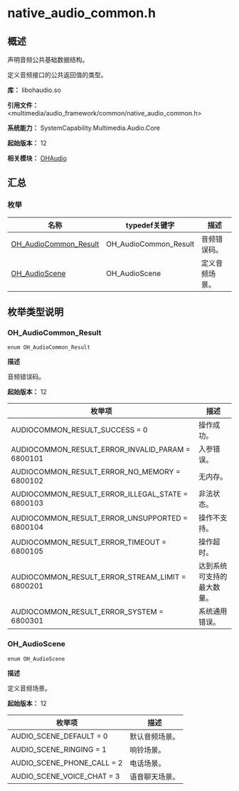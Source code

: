 # native_audio_common.h

## 概述

声明音频公共基础数据结构。

定义音频接口的公共返回值的类型。

**库：** libohaudio.so

**引用文件：** <multimedia/audio_framework/common/native_audio_common.h>

**系统能力：** SystemCapability.Multimedia.Audio.Core

**起始版本：** 12

**相关模块：** [OHAudio](capi-ohaudio.md)

## 汇总

### 枚举

| 名称 | typedef关键字 | 描述 |
| -- | -- | -- |
| [OH_AudioCommon_Result](#oh_audiocommon_result) | OH_AudioCommon_Result | 音频错误码。 |
| [OH_AudioScene](#oh_audioscene) | OH_AudioScene | 定义音频场景。 |

## 枚举类型说明

### OH_AudioCommon_Result

```
enum OH_AudioCommon_Result
```

**描述**

音频错误码。

**起始版本：** 12

| 枚举项 | 描述 |
| -- | -- |
| AUDIOCOMMON_RESULT_SUCCESS = 0 | 操作成功。 |
| AUDIOCOMMON_RESULT_ERROR_INVALID_PARAM = 6800101 | 入参错误。 |
| AUDIOCOMMON_RESULT_ERROR_NO_MEMORY = 6800102 | 无内存。 |
| AUDIOCOMMON_RESULT_ERROR_ILLEGAL_STATE = 6800103 | 非法状态。 |
| AUDIOCOMMON_RESULT_ERROR_UNSUPPORTED = 6800104 | 操作不支持。 |
| AUDIOCOMMON_RESULT_ERROR_TIMEOUT = 6800105 | 操作超时。 |
| AUDIOCOMMON_RESULT_ERROR_STREAM_LIMIT = 6800201 | 达到系统可支持的最大数量。 |
| AUDIOCOMMON_RESULT_ERROR_SYSTEM = 6800301 | 系统通用错误。 |

### OH_AudioScene

```
enum OH_AudioScene
```

**描述**

定义音频场景。

**起始版本：** 12

| 枚举项 | 描述 |
| -- | -- |
| AUDIO_SCENE_DEFAULT = 0 | 默认音频场景。 |
| AUDIO_SCENE_RINGING = 1 | 响铃场景。 |
| AUDIO_SCENE_PHONE_CALL = 2 | 电话场景。 |
| AUDIO_SCENE_VOICE_CHAT = 3 | 语音聊天场景。 |
